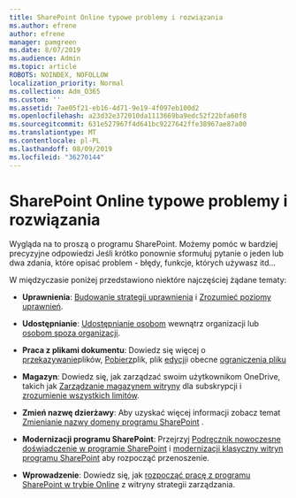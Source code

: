 ```yaml
---
title: SharePoint Online typowe problemy i rozwiązania
ms.author: efrene
author: efrene
manager: pamgreen
ms.date: 8/07/2019
ms.audience: Admin
ms.topic: article
ROBOTS: NOINDEX, NOFOLLOW
localization_priority: Normal
ms.collection: Adm_O365
ms.custom: ''
ms.assetid: 7ae05f21-eb16-4d71-9e19-4f097eb100d2
ms.openlocfilehash: a23d32e372010da1113669ba9edc52f22bfa60f8
ms.sourcegitcommit: 631e527967f4d641bc9227642ffe38967ae87a00
ms.translationtype: MT
ms.contentlocale: pl-PL
ms.lasthandoff: 08/09/2019
ms.locfileid: "36270144"
---
```

# <a name="sharepoint-online-common-issues-and-resolutions"></a>SharePoint Online typowe problemy i rozwiązania

Wygląda na to proszą o programu SharePoint. Możemy pomóc w bardziej precyzyjne odpowiedzi Jeśli krótko ponownie sformułuj pytanie o jeden lub dwa zdania, które opisać problem - błędy, funkcje, których używasz itd... 

W międzyczasie poniżej przedstawiono niektóre najczęściej żądane tematy:





- **Uprawnienia**: [Budowanie strategii uprawnienia](https://docs.microsoft.com/sharepoint/default-sharepoint-groups) i [Zrozumieć poziomy uprawnień](https://docs.microsoft.com/sharepoint/understanding-permission-levels).

- **Udostępnianie**: [Udostępnianie osobom](https://docs.microsoft.com/sharepoint/default-sharepoint-groups) wewnątrz organizacji lub [osobom spoza organizacji](https://docs.microsoft.com/sharepoint/external-sharing-overview).

- **Praca z plikami dokumentu**: Dowiedz się więcej o [przekazywanie](https://support.office.com/article/Upload-a-folder-or-files-to-a-document-library-eb18fcba-c953-4d45-8d90-8da66edeacdb)plików, [Pobierz](https://support.office.com/article/Download-files-and-folders-from-OneDrive-or-SharePoint-5c7397b7-19c7-4893-84fe-d02e8fa5df05)plik, plik [edycji](https://support.office.com/article/Edit-a-document-in-a-document-library-02d8497f-1c13-4114-949a-b8466f639b07)i obecne [ograniczenia pliku](https://support.office.com/article/invalid-file-names-and-file-types-in-onedrive-onedrive-for-business-and-sharepoint-64883a5d-228e-48f5-b3d2-eb39e07630fa?ui=en-US&amp;rs=en-US&amp;ad=US)

- **Magazyn**: Dowiedz się, jak zarządzać swoim użytkownikom OneDrive</a>, takich jak [Zarządzanie magazynem witryny](https://docs.microsoft.com/sharepoint/manage-site-collection-storage-limits) dla subskrypcji i [zrozumienie wszystkich limitów](https://docs.microsoft.com/office365/servicedescriptions/sharepoint-online-service-description/sharepoint-online-limits).

- **Zmień nazwę dzierżawy**: Aby uzyskać więcej informacji zobacz temat [Zmienianie nazwy domeny programu SharePoint](https://docs.microsoft.com/sharepoint/change-your-sharepoint-domain-name) .

- **Modernizacji programu SharePoint**: Przejrzyj [Podręcznik nowoczesne doświadczenie w programie SharePoint](https://docs.microsoft.com/sharepoint/guide-to-sharepoint-modern-experience) i [modernizacji klasyczny witryn programu SharePoint](https://docs.microsoft.com/sharepoint/dev/transform/modernize-classic-sites) aby rozpocząć przenoszenie.

- **Wprowadzenie**: Dowiedz się, jak [rozpocząć pracę z programu SharePoint w trybie Online](https://docs.microsoft.com/sharepoint/introduction) z witryny strategii zarządzania.